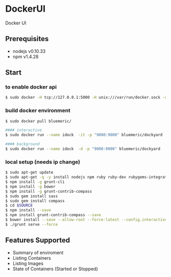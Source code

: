 # DockerUI
Docker UI


## Prerequisites
- nodejs v0.10.33
- npm v1.4.28


## Start

### to enable docker api
```sh
$ sudo docker -H tcp://127.0.0.1:5000 -H unix:///var/run/docker.sock -d
```

### build docker environment

```sh
$ sudo docker pull bluemeric/

#### interactive
$ sudo docker run --name idock  -it -p "9000:9000" bluemeric/dockyard

#### background
$ sudo docker run --name idock  -d -p "9000:9000" bluemeric/dockyard

```

### local setup (needs ip change)

```sh
$ sudo apt-get update
$ sudo apt-get -q -y install nodejs npm ruby ruby-dev rubygems-integration
$ npm install -g grunt-cli
$ npm install -g bower
$ npm install -g grunt-contrib-compass 
$ sudo gem install sass
$ sudo gem install compass
$ cd $SOURCE
$ npm install --save
$ npm install grunt-contrib-compass --save
$ bower install --save --allow-root --force-latest --config.interactive=false
$ ./grunt serve --force
```
## Features Supported

* Summary of enviroment
* Listing Containers
* Listing Images
* State of Containers (Started or Stopped)
